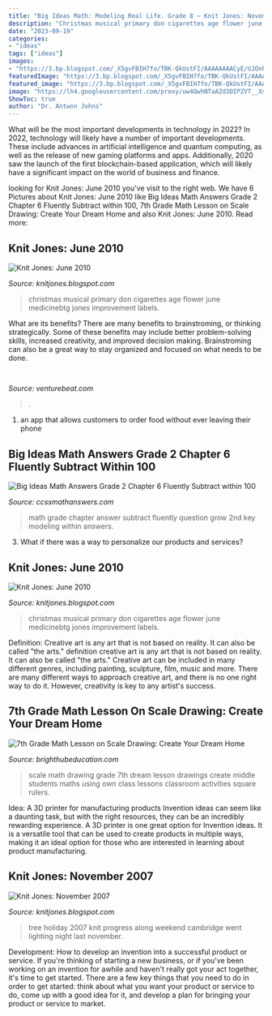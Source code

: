 ```yaml
---
title: "Big Ideas Math: Modeling Real Life. Grade 8 ~ Knit Jones: November 2007"
description: "Christmas musical primary don cigarettes age flower june medicinebtg jones improvement labels"
date: "2023-09-19"
categories:
- "ideas"
tags: ["ideas"]
images:
- "https://3.bp.blogspot.com/_X5gvFBIH7fo/TBK-QkUstFI/AAAAAAAACyE/UJOnhYfQ6uo/s320/IMG_2652.JPG"
featuredImage: "https://3.bp.blogspot.com/_X5gvFBIH7fo/TBK-QkUstFI/AAAAAAAACyE/UJOnhYfQ6uo/s1600/IMG_2652.JPG"
featured_image: "https://3.bp.blogspot.com/_X5gvFBIH7fo/TBK-QkUstFI/AAAAAAAACyE/UJOnhYfQ6uo/s1600/IMG_2652.JPG"
image: "https://lh4.googleusercontent.com/proxy/uw4QwhNTaAZd3DIPZVT__XsPb1Yw5hv5OuQca1IRbTLNa48u8lc2bJl-ymnxVG_igtVK5xjcf-pPfYha3Ogsv466oSPmrqDjdJ5jrcU6jK-lOn5Hvis8e0Mcc8LGmjcS40bQahoOy66bHQzK0A=s0-d"
ShowToc: true
author: "Dr. Antwon Johns"
---
```



What will be the most important developments in technology in 2022?
In 2022, technology will likely have a number of important developments. These include advances in artificial intelligence and quantum computing, as well as the release of new gaming platforms and apps. Additionally, 2020 saw the launch of the first blockchain-based application, which will likely have a significant impact on the world of business and finance.

	

		
looking for Knit Jones: June 2010 you've visit to the right web. We have 6 Pictures about Knit Jones: June 2010 like Big Ideas Math Answers Grade 2 Chapter 6 Fluently Subtract within 100, 7th Grade Math Lesson on Scale Drawing: Create Your Dream Home and also Knit Jones: June 2010. Read more:
		
    
## Knit Jones: June 2010

<img loading=lazy src="https://3.bp.blogspot.com/_X5gvFBIH7fo/TBK-QkUstFI/AAAAAAAACyE/UJOnhYfQ6uo/s320/IMG_2652.JPG" onerror="this.onerror=null;this.src='https://tse2.mm.bing.net/th?id=OIP.eA3rpDu7x0ZxYDTkQT69hQAAAA&amp;pid=15.1';" alt="Knit Jones: June 2010">

_Source: knitjones.blogspot.com_

>christmas musical primary don cigarettes age flower june medicinebtg jones improvement labels. 

	

What are its benefits?
There are many benefits to brainstroming, or thinking strategically. Some of these benefits may include better problem-solving skills, increased creativity, and improved decision making. Brainstroming can also be a great way to stay organized and focused on what needs to be done.

    
## 

<img loading=lazy src="https://venturebeat.com/wp-content/uploads/2019/09/phone_UI_backup_blogpost_2000px.gif?w=800" onerror="this.onerror=null;this.src='https://tse3.mm.bing.net/th?id=OIP.0ZCDGINmem2VwW64zKhj1QHaEN&amp;pid=15.1';" alt="">

_Source: venturebeat.com_

>. 

	

1. an app that allows customers to order food without ever leaving their phone

    
## Big Ideas Math Answers Grade 2 Chapter 6 Fluently Subtract Within 100

<img loading=lazy src="https://ccssmathanswers.com/wp-content/uploads/2021/01/Big-Ideas-Math-Book-2nd-Grade-Answer-Key-Chapter-6-Fluently-Subtract-100-Lesson-6.3-Use-Models-Subtract-Two-Digit-Numbers-Show-Grow-Question-6.jpg" onerror="this.onerror=null;this.src='https://tse2.mm.bing.net/th?id=OIP.dN893ERFVG4ZFvQ1_qc23AHaDN&amp;pid=15.1';" alt="Big Ideas Math Answers Grade 2 Chapter 6 Fluently Subtract within 100">

_Source: ccssmathanswers.com_

>math grade chapter answer subtract fluently question grow 2nd key modeling within answers. 

	

3. What if there was a way to personalize our products and services?

    
## Knit Jones: June 2010

<img loading=lazy src="https://3.bp.blogspot.com/_X5gvFBIH7fo/TBK-QkUstFI/AAAAAAAACyE/UJOnhYfQ6uo/s1600/IMG_2652.JPG" onerror="this.onerror=null;this.src='https://tse1.mm.bing.net/th?id=OIP.r72STIa0Mbk_7teyatEBwgHaLG&amp;pid=15.1';" alt="Knit Jones: June 2010">

_Source: knitjones.blogspot.com_

>christmas musical primary don cigarettes age flower june medicinebtg jones improvement labels. 

	

Definition: Creative art is any art that is not based on reality. It can also be called "the arts."
definition creative art is any art that is not based on reality. It can also be called "the arts." Creative art can be included in many different genres, including painting, sculpture, film, music and more. There are many different ways to approach creative art, and there is no one right way to do it. However, creativity is key to any artist's success.

    
## 7th Grade Math Lesson On Scale Drawing: Create Your Dream Home

<img loading=lazy src="http://img.bhs4.com/78/f/78f55832e7a532639a96303b9bbe61b4917d564f_large.jpg" onerror="this.onerror=null;this.src='https://tse2.mm.bing.net/th?id=OIP.kY7LAsodRNhCzvbhVFhZpwHaHa&amp;pid=15.1';" alt="7th Grade Math Lesson on Scale Drawing: Create Your Dream Home">

_Source: brighthubeducation.com_

>scale math drawing grade 7th dream lesson drawings create middle students maths using own class lessons classroom activities square rulers. 

	

Idea: A 3D printer for manufacturing products
Invention ideas can seem like a daunting task, but with the right resources, they can be an incredibly rewarding experience. A 3D printer is one great option for Invention ideas. It is a versatile tool that can be used to create products in multiple ways, making it an ideal option for those who are interested in learning about product manufacturing.

    
## Knit Jones: November 2007

<img loading=lazy src="https://lh4.googleusercontent.com/proxy/uw4QwhNTaAZd3DIPZVT__XsPb1Yw5hv5OuQca1IRbTLNa48u8lc2bJl-ymnxVG_igtVK5xjcf-pPfYha3Ogsv466oSPmrqDjdJ5jrcU6jK-lOn5Hvis8e0Mcc8LGmjcS40bQahoOy66bHQzK0A=s0-d" onerror="this.onerror=null;this.src='https://tse1.mm.bing.net/th?id=OIP.dT5Af-ZD2WVrtuHyT1g2-wAAAA&amp;pid=15.1';" alt="Knit Jones: November 2007">

_Source: knitjones.blogspot.com_

>tree holiday 2007 knit progress along weekend cambridge went lighting night last november. 

	

Development: How to develop an invention into a successful product or service.
If you're thinking of starting a new business, or if you've been working on an invention for awhile and haven't really got your act together, it's time to get started. There are a few key things that you need to do in order to get started: think about what you want your product or service to do, come up with a good idea for it, and develop a plan for bringing your product or service to market.


